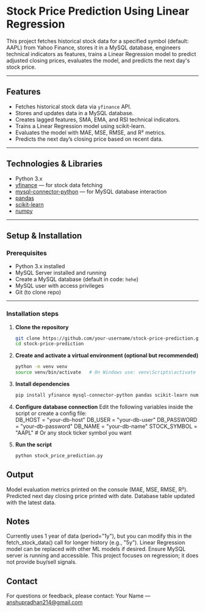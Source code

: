 # Stock Price Prediction Using Linear Regression

This project fetches historical stock data for a specified symbol (default: AAPL) from Yahoo Finance, stores it in a MySQL database, engineers technical indicators as features, trains a Linear Regression model to predict adjusted closing prices, evaluates the model, and predicts the next day's stock price.

---

## Features

- Fetches historical stock data via `yfinance` API.
- Stores and updates data in a MySQL database.
- Creates lagged features, SMA, EMA, and RSI technical indicators.
- Trains a Linear Regression model using scikit-learn.
- Evaluates the model with MAE, MSE, RMSE, and R² metrics.
- Predicts the next day’s closing price based on recent data.

---

## Technologies & Libraries

- Python 3.x
- [yfinance](https://pypi.org/project/yfinance/) — for stock data fetching
- [mysql-connector-python](https://pypi.org/project/mysql-connector-python/) — for MySQL database interaction
- [pandas](https://pandas.pydata.org/)
- [scikit-learn](https://scikit-learn.org/stable/)
- [numpy](https://numpy.org/)

---

## Setup & Installation

### Prerequisites

- Python 3.x installed
- MySQL Server installed and running
- Create a MySQL database (default in code: `hehe`)
- MySQL user with access privileges
- Git (to clone repo)

---

### Installation steps

1. **Clone the repository**

   ```bash
   git clone https://github.com/your-username/stock-price-prediction.git
   cd stock-price-prediction

2. **Create and activate a virtual environment (optional but recommended)**

   ```bash
   python -m venv venv
   source venv/bin/activate   # On Windows use: venv\Scripts\activate

3. **Install dependencies**

   ```bash
   pip install yfinance mysql-connector-python pandas scikit-learn numpy

4. **Configure database connection**
   Edit the following variables inside the script or create a config file:    
   DB_HOST = "your-db-host"
   DB_USER = "your-db-user"
   DB_PASSWORD = "your-db-password"
   DB_NAME = "your-db-name"
   STOCK_SYMBOL = "AAPL"  # Or any stock ticker symbol you want

5. **Run the script**
   ```bash
   python stock_price_prediction.py

## Output
Model evaluation metrics printed on the console (MAE, MSE, RMSE, R²).
Predicted next day closing price printed with date.
Database table updated with the latest data.

## Notes
Currently uses 1 year of data (period="1y"), but you can modify this in the fetch_stock_data() call for longer history (e.g., "5y").
Linear Regression model can be replaced with other ML models if desired.
Ensure MySQL server is running and accessible.
This project focuses on regression; it does not provide buy/sell signals.

## Contact
For questions or feedback, please contact:
Your Name — anshupradhan214@gmail.com
